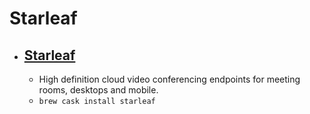 # Starleaf
- [Starleaf](https://www.starleaf.com/)
  - 
  - High definition cloud video conferencing endpoints for meeting rooms, desktops and mobile.
  - `brew cask install starleaf`
